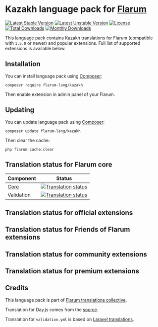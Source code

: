 # Kazakh language pack for [Flarum](https://flarum.org/)

[![Latest Stable Version](https://img.shields.io/packagist/v/flarum-lang/kazakh?color=success&label=stable)](https://packagist.org/packages/flarum-lang/kazakh) 
[![Latest Unstable Version](https://img.shields.io/packagist/v/flarum-lang/kazakh?include_prereleases&label=unstable)](https://packagist.org/packages/flarum-lang/kazakh) 
[![License](https://img.shields.io/packagist/l/flarum-lang/kazakh)](https://packagist.org/packages/flarum-lang/kazakh) 
[![Total Downloads](https://img.shields.io/packagist/dt/flarum-lang/kazakh)](https://packagist.org/packages/flarum-lang/kazakh/stats) 
[![Monthly Downloads](https://img.shields.io/packagist/dm/flarum-lang/kazakh)](https://packagist.org/packages/flarum-lang/kazakh/stats) 

This language pack contains Kazakh translations for Flarum (compatible with `1.5.0` or newer) and popular extensions. Full list of supported extensions is available below.


## Installation

You can install language pack using [Composer](https://getcomposer.org/):

```console
composer require flarum-lang/kazakh
```

Then enable extension in admin panel of your Flarum.


## Updating

You can update language pack using [Composer](https://getcomposer.org/):

```console
composer update flarum-lang/kazakh
```

Then clear the cache:

```console
php flarum cache:clear
```


## Translation status for Flarum core

| Component | Status |
| --- | --- |
| [Core](https://github.com/flarum/flarum-core) | [![Translation status](https://weblate.rob006.net/widgets/flarum/kk/core/svg-badge.svg)](https://weblate.rob006.net/projects/flarum/core/kk/) |
| Validation | [![Translation status](https://weblate.rob006.net/widgets/flarum/kk/validation/svg-badge.svg)](https://weblate.rob006.net/projects/flarum/validation/kk/) |


## Translation status for official extensions

<!-- flarum-extensions-list-start -->
<!-- flarum-extensions-list-stop -->


## Translation status for Friends of Flarum extensions

<!-- fof-extensions-list-start -->
<!-- fof-extensions-list-stop -->


## Translation status for community extensions

<!-- various-extensions-list-start -->
<!-- various-extensions-list-stop -->


## Translation status for premium extensions

<!-- premium-extensions-list-start -->
<!-- premium-extensions-list-stop -->


## Credits

This language pack is part of [Flarum translations collective](https://github.com/rob006-software/flarum-translations).

Translation for Day.js comes from the [source](https://github.com/iamkun/dayjs/blob/v1.10.4/src/locale/kk.js).

Translation for `validation.yml` is based on [Laravel translations](https://github.com/Laravel-Lang/lang/blob/8.1.3/src/kk/validation.php).
